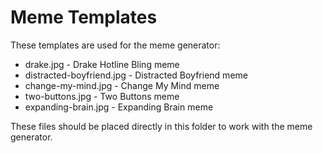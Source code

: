 
# Meme Templates

These templates are used for the meme generator:

- drake.jpg - Drake Hotline Bling meme
- distracted-boyfriend.jpg - Distracted Boyfriend meme
- change-my-mind.jpg - Change My Mind meme
- two-buttons.jpg - Two Buttons meme
- expanding-brain.jpg - Expanding Brain meme

These files should be placed directly in this folder to work with the meme generator.
